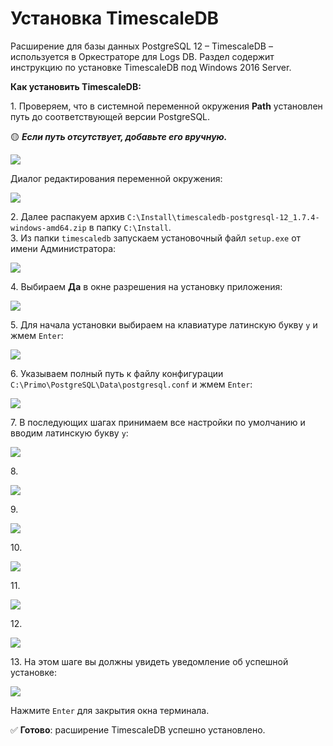 # Установка TimescaleDB
Расширение для базы данных PostgreSQL 12 – TimescaleDB – используется в Оркестраторе для Logs DB. Раздел содержит инструкцию по установке TimescaleDB под Windows 2016 Server. 

**Как установить TimescaleDB:**

1\. Проверяем, что в системной переменной окружения **Path** установлен путь до соответствующей версии PostgreSQL.

:yellow_circle: ***Если путь отсутствует, добавьте его вручную.***

![](../../resources/admin/windows/install-timescale-1.png)

Диалог редактирования переменной окружения:

![](../../resources/admin/windows/install-timescale-2.png)


2\. Далее распакуем архив `C:\Install\timescaledb-postgresql-12_1.7.4-windows-amd64.zip` в папку `C:\Install`.\
3\.	Из папки `timescaledb` запускаем установочный файл `setup.exe` от имени Администратора:

![](../../resources/admin/windows/install-timescale-3.png)

4\. Выбираем **Да** в окне разрешения на установку приложения:

![](../../resources/admin/windows/install-timescale-4.png)

5\. Для начала установки выбираем на клавиатуре латинскую букву `y` и жмем `Enter`:

![](../../resources/admin/windows/install-timescale-5.png)

6\. Указываем полный путь к файлу конфигурации `C:\Primo\PostgreSQL\Data\postgresql.conf` и жмем `Enter`:

![](../../resources/admin/windows/install-timescale-6.png)

7\. В последующих шагах принимаем все настройки по умолчанию и вводим латинскую букву `y`:

![](../../resources/admin/windows/install-timescale-7.png)

8\.

![](../../resources/admin/windows/install-timescale-8.png)

9\.

![](../../resources/admin/windows/install-timescale-9.png)

10\. 

![](../../resources/admin/windows/install-timescale-10.png)

11\.

![](../../resources/admin/windows/install-timescale-11.png)

12\.

![](../../resources/admin/windows/install-timescale-12.png)

13\. На этом шаге вы должны увидеть уведомление об успешной установке:

![](../../resources/admin/windows/install-timescale-13.png)

Нажмите `Enter` для закрытия окна терминала.

:white_check_mark: **Готово**: расширение TimescaleDB успешно установлено.
